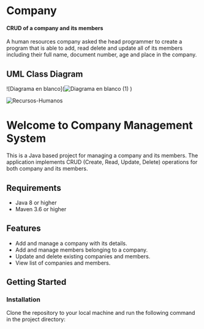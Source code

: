 # Company
#### CRUD of a company and its members 

A human resources company asked the head programmer to create a program that is able to add, read delete and update all of its members including their full name, document number, age and place in the company. 
## UML Class Diagram
![Diagrama en blanco](![Diagrama en blanco (1)](https://user-images.githubusercontent.com/127044104/223004401-02062d58-4887-4ffe-ac5b-9bb0d7c72679.png)
)


![Recursos-Humanos](https://user-images.githubusercontent.com/105569564/218094006-9df44ffb-4b7f-4150-898e-2f244fb8cf22.jpg)


# Welcome to Company Management System

This is a Java based project for managing a company and its members. The application implements CRUD (Create, Read, Update, Delete) operations for both company and its members.

## Requirements
- Java 8 or higher
- Maven 3.6 or higher

## Features
- Add and manage a company with its details.
- Add and manage members belonging to a company.
- Update and delete existing companies and members.
- View list of companies and members.

## Getting Started

### Installation

Clone the repository to your local machine and run the following command in the project directory:


